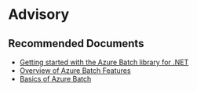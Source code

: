 <properties
    pageTitle="advisory"
    description="advisory"
    service="microsoft.batch"
    resource="batchaccounts"
    authors="matthchr"
    ms.author="matthchr"
    displayOrder=""
    selfHelpType="generic"
    supportTopicIds="32635055"
    resourceTags=""
    productPesIds="15614"
    cloudEnvironments="public, Fairfax, usnat, ussec"
    articleId="b29911d2-0b1c-4301-aa58-c65d7551b002"
	ownershipId="Compute_AzureBatch"
/>

# Advisory

## **Recommended Documents**

* [Getting started with the Azure Batch library for .NET](https://azure.microsoft.com/documentation/articles/batch-dotnet-get-started/)<br>
* [Overview of Azure Batch Features](https://azure.microsoft.com/documentation/articles/batch-api-basics/)<br>
* [Basics of Azure Batch](https://azure.microsoft.com/documentation/articles/batch-technical-overview/)
